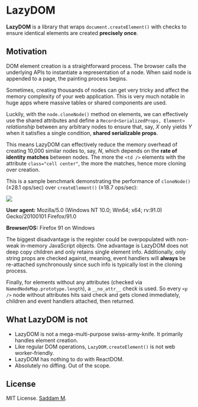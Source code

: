 # LazyDOM

**LazyDOM** is a library that wraps `document.createElement()` with checks to ensure identical elements are created **precisely once**.

## Motivation

DOM element creation is a straightforward process. The browser calls the underlying APIs to instantiate a representation of a node. When said node is appended to a page, the painting process begins.

Sometimes, creating thousands of nodes can get very tricky and affect the memory complexity of your web application. This is very much notable in huge apps where massive tables or shared components are used.

Luckily, with the `node.cloneNode()` method on elements, we can effectively use the shared attributes and define a `Record<SerializedProps, Element>` _relationship_ between any arbitrary nodes to ensure that, say, _X_ only yields _Y_ when it satisfies a single condition, **shared serializable props**.

This means LazyDOM can effectively reduce the memory overhead of creating 10,000 similar nodes to, say, _N_, which depends on the **rate of identity matches** between nodes. The more the `<td />` elements with the attribute `class="cell center"`, the more the matches, hence more cloning over creation.

This is a sample benchmark demonstrating the performance of `cloneNode()` (±28.1 ops/sec) over `createElement()` (±18.7 ops/sec):

<img align="center" src="https://github.com/voidptr9/lazy-dom/tree/master/res/clone-vs-create.png?raw=true"></img>

**User agent:** Mozilla/5.0 (Windows NT 10.0; Win64; x64; rv:91.0) Gecko/20100101 Firefox/91.0

**Browser/OS:** Firefox 91 on Windows

The biggest disadvantage is the register could be overpopulated with non-weak in-memory JavaScript objects. One advantage is LazyDOM does not deep copy children and only retains single element info. Additionally, only string props are checked against, meaning, event handlers will **always** be re-attached synchronously since such info is typically lost in the cloning process.

Finally, for elements without any attributes (checked via `NamedNodeMap.prototype.length`), a `__no_attr__` check is used. So every `<p />` node without attributes hits said check and gets cloned immediately, children and event handlers attached, then returned.

## What LazyDOM is not

- LazyDOM is not a mega-multi-purpose swiss-army-knife. It primarily handles element creation.
- Like regular DOM operations, `LazyDOM.createElement()` is not web worker-friendly.
- LazyDOM has nothing to do with ReactDOM.
- Absolutely no diffing. Out of the scope.

## License

MIT License. [Saddam M](https://github.com/voidptr9/).
